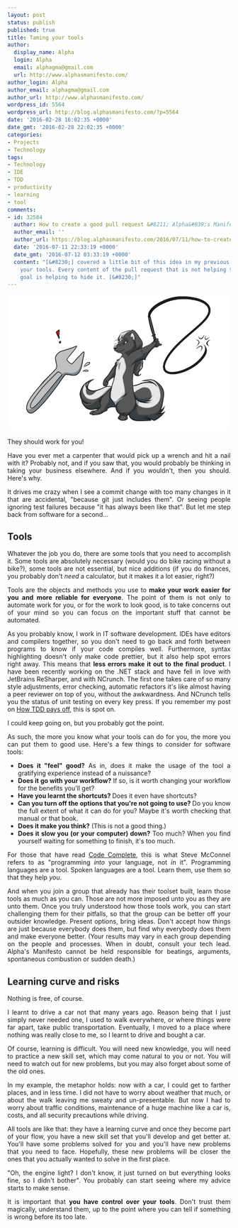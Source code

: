 ```yaml
---
layout: post
status: publish
published: true
title: Taming your tools
author:
  display_name: Alpha
  login: Alpha
  email: alphagma@gmail.com
  url: http://www.alphasmanifesto.com/
author_login: Alpha
author_email: alphagma@gmail.com
author_url: http://www.alphasmanifesto.com/
wordpress_id: 5564
wordpress_url: http://blog.alphasmanifesto.com/?p=5564
date: '2016-02-28 16:02:35 +0000'
date_gmt: '2016-02-28 22:02:35 +0000'
categories:
- Projects
- Technology
tags:
- Technology
- IDE
- TDD
- productivity
- learning
- tool
comments:
- id: 32584
  author: How to create a good pull request &#8211; Alpha&#039;s Manifesto
  author_email: ''
  author_url: https://blog.alphasmanifesto.com/2016/07/11/how-to-create-a-good-pull-request/
  date: '2016-07-11 22:33:19 +0000'
  date_gmt: '2016-07-12 03:33:19 +0000'
  content: "[&#8230;] covered a little bit of this idea in my previous post,&nbsp;Taming
    your tools. Every content of the pull request that is not helping to achieve the
    goal is helping to hide it. [&#8230;]"
---
```


![](/assets/whip.png)

They should work for you!

<p style="text-align: justify;">Have you ever met a carpenter that would pick up a wrench and hit a nail with it? Probably not, and if you saw that, you would probably be thinking in taking your business elsewhere. And if you wouldn't, then you should. Here's why.</p>
<p><!--more--></p>
<p style="text-align: justify;">It drives me crazy when I see a commit change with too many changes in it that are accidental, "because git just includes them". Or seeing people ignoring test failures because "it has always been like that". But let me step back from software for a second...</p>
<h2 style="text-align: justify;">Tools</h2>
<p style="text-align: justify;">Whatever the job you do, there are some tools that you need to accomplish it. Some tools are absolutely necessary (would you do bike racing without a bike?), some tools are not essential, but nice additions (if you do finances, you probably don't <i>need</i>&nbsp;a calculator, but it makes it a lot easier, right?)</p>
<p style="text-align: justify;">Tools are the objects and methods you use to <strong>make your work easier for you and more reliable for everyone</strong>. The point of them is not only to automate work for you, or for the work to look good, is to take concerns out of your mind so you can focus on the important stuff that cannot be automated.</p>
<p style="text-align: justify;">As you probably know, I work in IT software development. IDEs have editors and compilers together, so you don't need to go back and forth between programs to know if your code compiles well. Furthermore, syntax highlighting doesn't only make code prettier, but it also help spot errors right away. This means that <b>less errors make it out to the final product</b>. I have been recently working on the .NET stack and have fell in love with JetBrains ReSharper, and with NCrunch. The first one takes care of so many style adjustments, error checking, automatic refactors it's like almost having a peer reviewer on top of you, without the awkwardness. And NCrunch tells you the status of unit testing on every key press. If you remember my post on&nbsp;<a href="https://blog.alphasmanifesto.com/2015/03/30/how-tdd-pays-off/">How TDD pays off</a>, this is spot on.</p>
<p style="text-align: justify;">I could keep going on, but you probably got the point.</p>
<p style="text-align: justify;">As such, the more you know what your tools can do for you, the more you can put them to good use. Here's a few things to consider for software tools:</p>
<ul style="text-align: justify;">
<li><b>Does it "feel" good?</b> As in, does it make the usage of the tool a gratifying experience instead of a nuissance?</li>
<li><b>Does it go with your workflow?</b> If so, is it worth changing your workflow for the benefits you'll get?</li>
<li><b>Have you learnt the shortcuts? </b>Does it even have shortcuts?</li>
<li><b>Can you turn off the options that you're not going to use? </b>Do you know the full extent of what it can do for you? Maybe it's worth checking that manual or that book.</li>
<li><b>Does it make you think?</b> (This is not a good thing.)</li>
<li><b>Does it slow you (or your computer) down?</b> Too much? When you find yourself waiting for something to finish, it's too much.</li>
</ul>
<p style="text-align: justify;">For those that have read&nbsp;<a href="https://blog.alphasmanifesto.com/2016/01/03/code-complete-second-edition/">Code Complete</a>, this is what Steve McConnel refers to as "programming <i>into</i> your language, not <i>in</i> it". Programming languages are a tool. Spoken languages are a tool. Learn them, use them so that they help <i>you</i>.</p>
<p style="text-align: justify;">And when you join a group that already has their toolset built, learn those tools as much as you can. Those are not more imposed unto you as they are unto them. Once you truly understood how those tools work, you can start challenging them for their pitfalls, so that the group can be better off your outsider knowledge. Present options, bring ideas. Don't accept how things are just because everybody does them, but find why everybody does them and make everyone better. (Your results may vary in each group depending on the people and processes. When in doubt, consult your tech lead. Alpha's Manifesto cannot be held responsible for beatings, arguments, spontaneous combustion or sudden death.)</p>
<h2 style="text-align: justify;">Learning curve and risks</h2>
<p style="text-align: justify;">Nothing&nbsp;is free, of course.</p>
<p style="text-align: justify;">I learnt to drive a car not that many years ago. Reason being that I just simply never needed one, I used to walk everywhere, or where things were far apart, take&nbsp;public transportation. Eventually, I moved to a place where nothing was really close to me, so I learnt to drive and bought a car.</p>
<p style="text-align: justify;">Of course, learning is difficult. You will need new knowledge, you will need to practice a new skill set, which may come natural to you or not. You will need to watch out for new problems, but you may also forget about some of the old ones.</p>
<p style="text-align: justify;">In my example, the metaphor holds: now with a car, I could get to farther places, and in less time. I did not have to worry about weather that much, or about the walk leaving me sweaty and un-presentable. But now I had to worry about traffic conditions, maintenance of a huge machine like a car is, costs, and all security precautions while driving.</p>
<p style="text-align: justify;">All tools are like that: they have a learning curve and once they become part of your flow, you have a new skill set that you'll develop and get better at. You'll have some problems solved for you and you'll have new problems that you need to face. Hopefully, these new problems will be closer the ones that you actually wanted to solve in the first place.</p>
<p style="text-align: justify;">"Oh, the engine light? I don't know, it just turned on but everything looks fine, so I didn't bother". You probably can start seeing where my advice starts to make sense.</p>
<p style="text-align: justify;">It is important that&nbsp;<strong>you have control over your tools</strong>. Don't trust them magically, understand them, up to the point where you can tell if something is wrong before its too late.</p>
